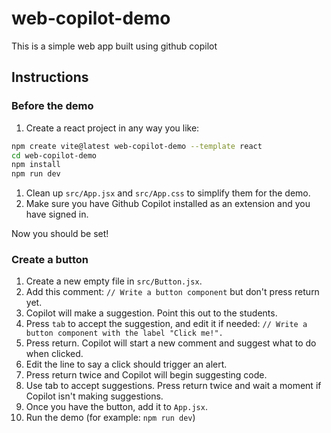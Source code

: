 # web-copilot-demo

This is a simple web app built using github copilot

## Instructions

### Before the demo

1. Create a react project in any way you like:

```sh
npm create vite@latest web-copilot-demo --template react
cd web-copilot-demo
npm install
npm run dev
```

1. Clean up `src/App.jsx` and `src/App.css` to simplify them for the demo.
1. Make sure you have Github Copilot installed as an extension and you have signed in.

Now you should be set!

### Create a button

1. Create a new empty file in `src/Button.jsx`.
1. Add this comment:  `// Write a button component` but don't press return yet.
1. Copilot will make a suggestion. Point this out to the students. 
1. Press `tab` to accept the suggestion,  and edit it if needed: ```// Write a button component with the label "Click me!".```
1. Press return. Copilot will start a new comment and suggest what to do when clicked.
1. Edit the line to say a click should trigger an alert.
1. Press return twice and Copilot will begin suggesting code.
1. Use tab to accept suggestions. Press return twice and wait a moment if Copilot isn't making suggestions. 
1. Once you have the button, add it to `App.jsx`.
1. Run the demo (for example: `npm run dev`)




